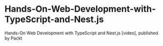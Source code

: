 # Hands-On-Web-Development-with-TypeScript-and-Nest.js
 Hands-On Web Development with TypeScript and Nest.js  [video], published by Packt
